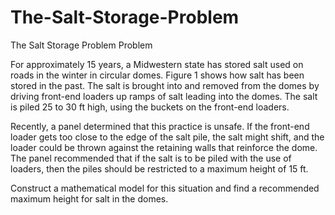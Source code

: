 # The-Salt-Storage-Problem
The Salt Storage Problem
Problem	 
 	
For approximately 15 years, a Midwestern state has stored salt used on roads in the winter in circular domes. Figure 1 shows how salt has been stored in the past. The salt is brought into and removed from the domes by driving front-end loaders up ramps of salt leading into the domes. The salt is piled 25 to 30 ft high, using the buckets on the front-end loaders.

Recently, a panel determined that this practice is unsafe. If the front-end loader gets too close to the edge of the salt pile, the salt might shift, and the loader could be thrown against the retaining walls that reinforce the dome. The panel recommended that if the salt is to be piled with the use of loaders, then the piles should be restricted to a maximum height of 15 ft.

Construct a mathematical model for this situation and find a recommended maximum height for salt in the domes.
